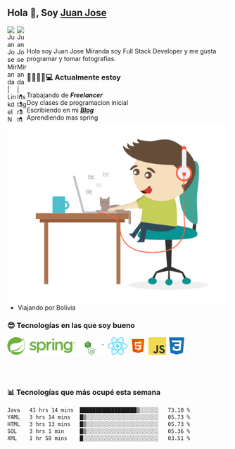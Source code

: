 ## Hola 👋, Soy [Juan Jose](http://juanjoses.me)

<a href="https://www.linkedin.com/in/juanjosemirandam/">
  <img align="left" alt="Juan Jose Miranda | LinkdeIN" width="22px" src="https://cdn.jsdelivr.net/npm/simple-icons@v3/icons/linkedin.svg" />
</a>

<a href="https://www.instagram.com/juan.jose.miranda/">
  <img align="left" alt="Juan Jose Miranda | Instagram" width="22px" src="https://cdn.jsdelivr.net/npm/simple-icons@v3/icons/instagram.svg" />
</a>

<br /> <br />

Hola soy Juan Jose Miranda soy Full Stack Developer y me gusta programar y tomar fotografias.

<img align="right" alt="GIF" src="./images/gif-juanjose.gif" width="500" max-height="320" />

### 👨‍💻🕵‍♀💻 Actualmente estoy

- Trabajando de ***Freelancer***
- Doy clases de programacion inicial
- Escribiendo en mi ***[Blog](http://juanjoses.me)***
- Aprendiendo mas spring
- Viajando por Bolivia 

### 😎 Tecnologías en las que soy bueno

<code><img alt="Spring" height="40px" src="./images/spring-icon.svg"/></code>
<code><img alt="NodeJS" height="40px" src="./images/nodejs-icon.svg" /></code>
<code><img alt="ReactJS" height="40px" src="./images/react-icon.svg" /></code>
<code><img alt="HTML5" height="40px" src="./images/html-icon.png" /></code>
<code><img alt="JavaScript" height="40px" src="./images/js-icon.png"  /></code>
<code><img alt="CSS3" height="40px" src="./images/css-icon.png" /></code>

<br/><br/>

### 📊 Tecnologías que más ocupé esta semana

<!--START_SECTION:waka-->
```text
Java   41 hrs 14 mins  ██████████████████▒░░░░░░   73.10 % 
YAML   3 hrs 14 mins   █▒░░░░░░░░░░░░░░░░░░░░░░░   05.73 % 
HTML   3 hrs 13 mins   █▒░░░░░░░░░░░░░░░░░░░░░░░   05.73 % 
SQL    3 hrs 1 min     █▒░░░░░░░░░░░░░░░░░░░░░░░   05.36 % 
XML    1 hr 58 mins    █░░░░░░░░░░░░░░░░░░░░░░░░   03.51 % 
```
<!--END_SECTION:waka-->

<!-- ### 📌🤓 Últimos artículos en mi blog -->